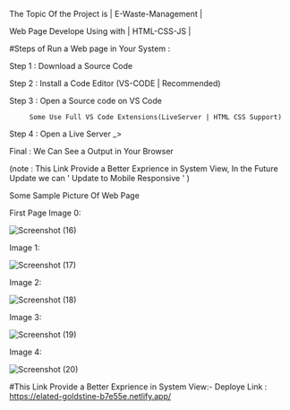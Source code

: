 The Topic Of the Project is | E-Waste-Management |

Web Page Develope Using with | HTML-CSS-JS |

#Steps of Run a Web page in Your System :


Step 1 : Download a Source Code 

Step 2 : Install a Code Editor (VS-CODE | Recommended)

Step 3 : Open a Source code on VS Code

         Some Use Full VS Code Extensions(LiveServer | HTML CSS Support)

Step 4 : Open a Live Server _>

Final  : We Can See a Output in Your Browser

(note : This Link Provide a Better Exprience in System View, In the Future Update we can ' Update to Mobile Responsive ' )


Some Sample Picture Of Web Page 

First Page Image 0:

![Screenshot (16)](https://user-images.githubusercontent.com/82278181/147142886-edb41fe4-5bb7-47ea-81aa-272e097a9807.png)

Image 1:

![Screenshot (17)](https://user-images.githubusercontent.com/82278181/147144330-3c83c3fd-2c81-432d-828c-3199b745c53c.png)

Image 2:

![Screenshot (18)](https://user-images.githubusercontent.com/82278181/147144343-c9733321-8572-4fb9-9b2b-374e39c8f5ff.png)

Image 3:

![Screenshot (19)](https://user-images.githubusercontent.com/82278181/147144353-750c35f1-8d69-435a-ac7b-48e11944d551.png)

Image 4:

![Screenshot (20)](https://user-images.githubusercontent.com/82278181/147144360-b184df13-0f65-4b45-aeff-cbb4315ea0b0.png)




#This Link Provide a Better Exprience in System View:- 
Deploye Link : https://elated-goldstine-b7e55e.netlify.app/
